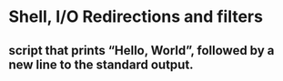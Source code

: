 # Shell, I/O Redirections and filters
##  script that prints “Hello, World”, followed by a new line to the standard output.